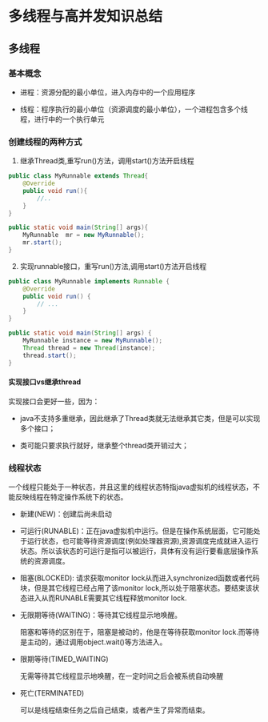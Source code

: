 

# 多线程与高并发知识总结

## 多线程

### 基本概念

- 进程：资源分配的最小单位，进入内存中的一个应用程序


- 线程：程序执行的最小单位（资源调度的最小单位），一个进程包含多个线程，进行中的一个执行单元


### 创建线程的两种方式

1. 继承Thread类,重写run()方法，调用start()方法开启线程

~~~java
public class MyRunnable extends Thread{
    @Override
    public void run(){
        //..
    }
}

public static void main(String[] args){
    MyRunnable  mr = new MyRunnable();
    mr.start();
}
~~~



2. 实现runnable接口，重写run()方法,调用start()方法开启线程

~~~java
public class MyRunnable implements Runnable {
    @Override
    public void run() {
        // ...
    }
}

public static void main(String[] args) {
    MyRunnable instance = new MyRunnable();
    Thread thread = new Thread(instance);
    thread.start();
}
~~~



#### 实现接口vs继承thread

实现接口会更好一些，因为：

- java不支持多重继承，因此继承了Thread类就无法继承其它类，但是可以实现多个接口；

- 类可能只要求执行就好，继承整个thread类开销过大；

### 线程状态

 一个线程只能处于一种状态，并且这里的线程状态特指java虚拟机的线程状态，不能反映线程在特定操作系统下的状态。

- 新建(NEW)：创建后尚未启动

- 可运行(RUNABLE)：正在java虚拟机中运行。但是在操作系统层面，它可能处于运行状态，也可能等待资源调度(例如处理器资源),资源调度完成就进入运行状态。所以该状态的可运行是指可以被运行，具体有没有运行要看底层操作系统的资源调度。

- 阻塞(BLOCKED): 请求获取monitor lock从而进入synchronized函数或者代码块，但是其它线程已经占用了该monitor lock,所以处于阻塞状态。要结束该状态进入从而RUNABLE需要其它线程释放monitor lock.

- 无限期等待(WAITING)：等待其它线程显示地唤醒。

	阻塞和等待的区别在于，阻塞是被动的，他是在等待获取monitor lock.而等待是主动的，通过调用object.wait()等方法进入。

- 限期等待(TIMED_WAITING)

	无需等待其它线程显示地唤醒，在一定时间之后会被系统自动唤醒

- 死亡(TERMINATED)

	可以是线程结束任务之后自己结束，或者产生了异常而结束。